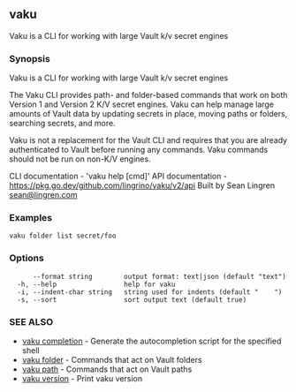 ## vaku

Vaku is a CLI for working with large Vault k/v secret engines

### Synopsis

Vaku is a CLI for working with large Vault k/v secret engines

The Vaku CLI provides path- and folder-based commands that work on
both Version 1 and Version 2 K/V secret engines. Vaku can help manage
large amounts of Vault data by updating secrets in place, moving
paths or folders, searching secrets, and more.

Vaku is not a replacement for the Vault CLI and requires that you are
already authenticated to Vault before running any commands. Vaku
commands should not be run on non-K/V engines.

CLI documentation - 'vaku help [cmd]'
API documentation - https://pkg.go.dev/github.com/lingrino/vaku/v2/api
Built by Sean Lingren <sean@lingren.com>

### Examples

```
vaku folder list secret/foo
```

### Options

```
      --format string        output format: text|json (default "text")
  -h, --help                 help for vaku
  -i, --indent-char string   string used for indents (default "    ")
  -s, --sort                 sort output text (default true)
```

### SEE ALSO

* [vaku completion](vaku_completion.md)	 - Generate the autocompletion script for the specified shell
* [vaku folder](vaku_folder.md)	 - Commands that act on Vault folders
* [vaku path](vaku_path.md)	 - Commands that act on Vault paths
* [vaku version](vaku_version.md)	 - Print vaku version


